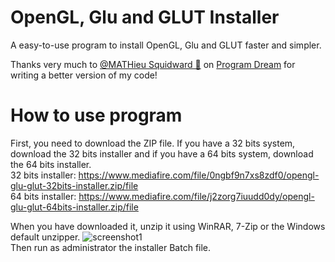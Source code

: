# OpenGL, Glu and GLUT Installer
A easy-to-use program to install OpenGL, Glu and GLUT faster and simpler.

Thanks very much to [@MATHieu Squidward 🤗](https://discord.com/users/696692880772956180) on [Program Dream](https://discord.gg/gfmaxgE) for writing a better version of my code!

# How to use program
First, you need to download the ZIP file. If you have a 32 bits system, download the 32 bits installer and if you have a 64 bits system, download the 64 bits installer.  
32 bits installer: https://www.mediafire.com/file/0ngbf9n7xs8zdf0/opengl-glu-glut-32bits-installer.zip/file  
64 bits installer: https://www.mediafire.com/file/j2zorg7iuudd0dy/opengl-glu-glut-64bits-installer.zip/file  

When you have downloaded it, unzip it using WinRAR, 7-Zip or the Windows default unzipper.
![screenshot1](https://user-images.githubusercontent.com/71902913/112068300-ef723b80-8b69-11eb-9a56-8955a3b1c346.gif)  
Then run as administrator the installer Batch file.
